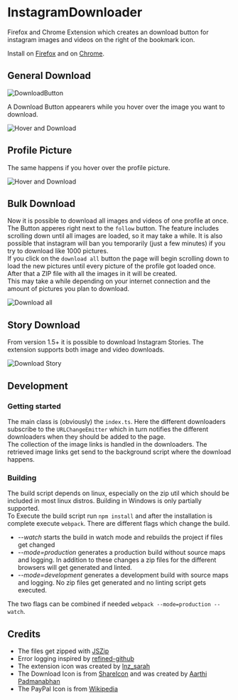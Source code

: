 # InstagramDownloader

Firefox and Chrome Extension which creates an download button for instagram images and videos on the right of the bookmark icon.

Install on [Firefox](https://addons.mozilla.org/en-GB/firefox/addon/instagram_download/)
and on [Chrome](https://chrome.google.com/webstore/detail/instagram-downloader/cpgaheeihidjmolbakklolchdplenjai).

## General Download

![DownloadButton](https://i.imgur.com/IG7Im8F.jpg)

A Download Button appearers while you hover over the image you want to download.

![Hover and Download](https://i.imgur.com/ZFA6ct0.jpg)

## Profile Picture

The same happens if you hover over the profile picture.

![Hover and Download](https://i.imgur.com/axnMJgD.png)

## Bulk Download

Now it is possible to download all images and videos of one profile at once. The Button apperes right next to the `follow` button. The feature includes scrolling down until all images are loaded, so it may take a while. It is also possible that instagram will ban you temporarily (just a few minutes) if you try to download like 1000 pictures.  
If you click on the `download all` button the page will begin scrolling down to load the new pictures until every picture of the profile got loaded once. After that a ZIP file with all the images in it will be created.  
This may take a while depending on your internet connection and the amount of pictures you plan to download.

![Download all](https://i.imgur.com/8DFcGVp.png)

## Story Download

From version 1.5+ it is possible to download Instagram Stories. The extension supports both image and video downloads.

![Download Story](https://i.imgur.com/Hy3qJod.png)

## Development

### Getting started

The main class is (obviously) the `index.ts`. Here the different downloaders subscribe to the `URLChangeEmitter` which in turn notifies the different downloaders when they should be added to the page.  
The collection of the image links is handled in the downloaders. The retrieved image links get send to the background script where the download happens.

### Building

The build script depends on linux, especially on the zip util which should be included in most linux distros. Building in Windows is only partially supported.  
To Execute the build script run `npm install` and after the installation is complete execute `webpack`. There are different flags which change the build.

- _--watch_ starts the build in watch mode and rebuilds the project if files get changed
- _--mode=production_ generates a production build without source maps and logging. In addition to these changes a zip files for the different browsers will get generated and linted.
- _--mode=development_ generates a development build with source maps and logging. No zip files get generated and no linting script gets executed.

The two flags can be combined if needed `webpack --mode=production --watch`.

## Credits

- The files get zipped with [JSZip](https://github.com/Stuk/jszip)
- Error logging inspired by [refined-github](https://github.com/sindresorhus/refined-github)
- The extension icon was created by [lnz_sarah](https://www.instagram.com/lnz_sarah/)
- The Download Icon is from [ShareIcon](https://www.shareicon.net/instagram-social-media-icons-880117) and was created by [Aarthi Padmanabhan](https://www.shareicon.net/author/aarthi-padmanabhan)
- The PayPal Icon is from [Wikipedia](https://wikipedia.org)
